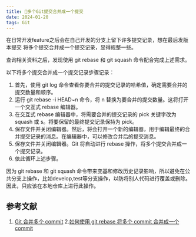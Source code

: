 ```yaml
---
title: 📗多个Git提交合并成一个提交
date: 2024-01-20
tags: Git
---
```


在日常开发feature之后会在自己开发的分支上留下许多提交记录，想在最后发版本提交
将多个提交合并成一个提交记录，显得规整一些。

查询相关资料之后，发现使用 git rebase 和 git squash 命令配合完成上述需求。

<!--more-->

以下将多个提交合并成一个提交记录步骤记录：

1. 首先，使用 git log 命令查看你要合并的提交记录的哈希值，确定需要合并的提交数量和顺序。
2. 运行 git rebase -i HEAD~n 命令，将 n 替换为要合并的提交数量。这将打开一个交互式 rebase 编辑器。
3. 在交互式 rebase 编辑器中，将需要合并的提交记录的 pick 关键字改为 squash 或 s。将要保留的最终提交记录保持为 pick。
4. 保存文件并关闭编辑器。然后，将会打开一个新的编辑器，用于编辑最终的合并提交记录的消息。在编辑器中，可以修改合并后的提交消息。
5. 保存文件并关闭编辑器。Git 将自动进行 rebase 操作，将多个提交合并成一个提交记录。
6. 依此循环上述步骤。

因为 git rebase 和 git squash 命令带来变基和修改历史记录影响，所以避免在公共分支上操作，比如develop,test等分支操作，以防将别人代码进行覆盖或删除。因此，只应该在本地仓库上进行此操作。

## 参考文献

1. [Git 合并多个 commit](https://segmentfault.com/a/1190000007748862)
2.[如何使用 git rebase 将多个 commit 合并成一个commit ]( https://juejin.cn/post/7050705771218075684)